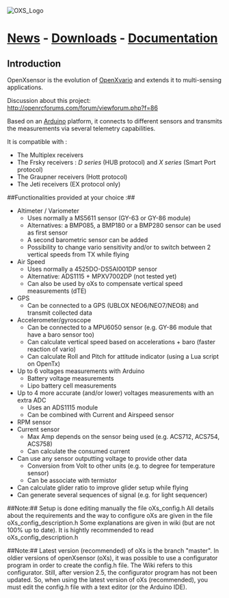 ![OXS_Logo](https://github.com/openXsensor/openXsensor/wiki/images/OXS_Logo.png)

# [News](OXS_News) - [Downloads](OXS_Downloads) - [Documentation](OXS_Documentation) #

## Introduction ##

OpenXsensor is the evolution of [OpenXvario](https://code.google.com/p/openxvario/) and extends it to multi-sensing applications.

Discussion about this project: http://openrcforums.com/forum/viewforum.php?f=86

Based on an [Arduino](http://arduino.cc/) platform, it connects to different sensors and transmits the measurements via several telemetry capabilities.

It is compatible with :
  * The Multiplex receivers
  * The Frsky receivers : *D series* (HUB protocol) and *X series* (Smart Port protocol)
  * The Graupner receivers (Hott protocol)  
  * The Jeti receivers (EX protocol only)  

##Functionalities provided at your choice :##


  * Altimeter / Variometer
    * Uses normally a MS5611 sensor (GY-63 or GY-86 module)
	* Alternatives: a BMP085, a BMP180 or a BMP280 sensor can be used as first sensor
	* A second barometric sensor can be added
	* Possibility to change vario sensitivity and/or to switch between 2 vertical speeds from TX while flying
  * Air Speed
    * Uses normally a 4525DO-DS5AI001DP sensor
	* Alternative: ADS1115 + MPXV7002DP (not tested yet)
	* Can also be used by oXs to compensate vertical speed measurements (dTE)
  * GPS
    * Can be connected to a GPS (UBLOX NEO6/NEO7/NEO8) and transmit collected data
  * Accelerometer/gyroscope
    * Can be connected to a MPU6050 sensor (e.g. GY-86 module that have a baro sensor too)
    * Can calculate vertical speed based on accelerations + baro (faster reaction of vario)  
    * Can calculate Roll and Pitch for attitude indicator (using a Lua script on OpenTx) 
  * Up to 6 voltages measurements with Arduino
    * Battery voltage measurements
    * Lipo battery cell measurements
  * Up to 4 more accurate (and/or lower) voltages measurements with an extra ADC
    * Uses an ADS1115 module
    * Can be combined with Current and Airspeed sensor
  * RPM sensor
  * Current sensor
    * Max Amp depends on the sensor being used (e.g. ACS712, ACS754, ACS758) 
    * Can calculate the consumed current
  * Can use any sensor outputting voltage to provide other data
    * Conversion from Volt to other units (e.g. to degree for temperature sensor)
    * Can be associate with termistor
  * Can calculate glider ratio to improve glider setup while flying
  * Can generate several sequences of signal (e.g. for light sequencer)
  
##Note:## Setup is done editing manually the file oXs_config.h
	  All details about the requirements and the way to configure oXs are given in the file oXs_config_description.h
	  Some explanations are given in wiki (but are not 100% up to date). It is hightly recommended to read oXs_config_description.h 

##Note:## Latest version (recommended) of oXs is the branch "master".
	In oldier versions of openXsensor (oXs), it was possible to use a configurator program in order to create the config.h file.
	The Wiki refers to this configurator. Still, after version 2.5, the configurator program has not been updated.
	So, when using the latest version of oXs (recommended), you must edit the config.h file with a text editor (or the Arduino IDE).
